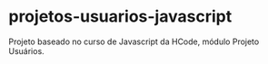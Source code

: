 # projetos-usuarios-javascript
Projeto baseado no curso de Javascript da HCode, módulo Projeto Usuários.
